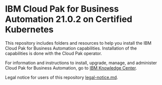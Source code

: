 # IBM Cloud Pak for Business Automation 21.0.2 on Certified Kubernetes

This repository includes folders and resources to help you install the IBM Cloud Pak for Business Automation capabilities. Installation of the capabilities is done with the Cloud Pak operator.

For information and instructions to install, upgrade, manage, and administer Cloud Pak for Business Automation, go to [IBM Knowledge Center](https://www.ibm.com/support/knowledgecenter/SSYHZ8_20.0.x/com.ibm.dba.install/topics/con_installing.html).

Legal notice for users of this repository [legal-notice.md](legal-notice.md).
